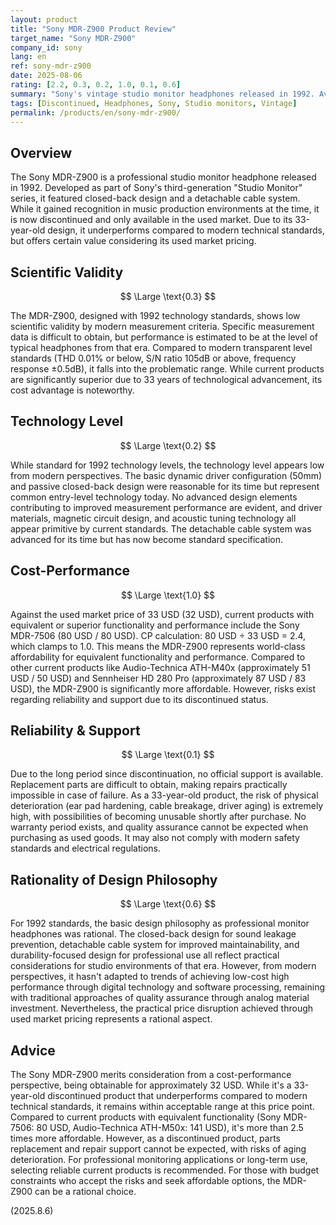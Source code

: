 ```yaml
---
layout: product
title: "Sony MDR-Z900 Product Review"
target_name: "Sony MDR-Z900"
company_id: sony
lang: en
ref: sony-mdr-z900
date: 2025-08-06
rating: [2.2, 0.3, 0.2, 1.0, 0.1, 0.6]
summary: "Sony's vintage studio monitor headphones released in 1992. Available in the used market for approximately 33 USD (32 USD), offering good cost-performance compared to current equivalent products."
tags: [Discontinued, Headphones, Sony, Studio monitors, Vintage]
permalink: /products/en/sony-mdr-z900/
---
```

## Overview

The Sony MDR-Z900 is a professional studio monitor headphone released in 1992. Developed as part of Sony's third-generation "Studio Monitor" series, it featured closed-back design and a detachable cable system. While it gained recognition in music production environments at the time, it is now discontinued and only available in the used market. Due to its 33-year-old design, it underperforms compared to modern technical standards, but offers certain value considering its used market pricing.

## Scientific Validity

$$ \Large \text{0.3} $$

The MDR-Z900, designed with 1992 technology standards, shows low scientific validity by modern measurement criteria. Specific measurement data is difficult to obtain, but performance is estimated to be at the level of typical headphones from that era. Compared to modern transparent level standards (THD 0.01% or below, S/N ratio 105dB or above, frequency response ±0.5dB), it falls into the problematic range. While current products are significantly superior due to 33 years of technological advancement, its cost advantage is noteworthy.

## Technology Level

$$ \Large \text{0.2} $$

While standard for 1992 technology levels, the technology level appears low from modern perspectives. The basic dynamic driver configuration (50mm) and passive closed-back design were reasonable for its time but represent common entry-level technology today. No advanced design elements contributing to improved measurement performance are evident, and driver materials, magnetic circuit design, and acoustic tuning technology all appear primitive by current standards. The detachable cable system was advanced for its time but has now become standard specification.

## Cost-Performance

$$ \Large \text{1.0} $$

Against the used market price of 33 USD (32 USD), current products with equivalent or superior functionality and performance include the Sony MDR-7506 (80 USD / 80 USD). CP calculation: 80 USD ÷ 33 USD = 2.4, which clamps to 1.0. This means the MDR-Z900 represents world-class affordability for equivalent functionality and performance. Compared to other current products like Audio-Technica ATH-M40x (approximately 51 USD / 50 USD) and Sennheiser HD 280 Pro (approximately 87 USD / 83 USD), the MDR-Z900 is significantly more affordable. However, risks exist regarding reliability and support due to its discontinued status.

## Reliability & Support

$$ \Large \text{0.1} $$

Due to the long period since discontinuation, no official support is available. Replacement parts are difficult to obtain, making repairs practically impossible in case of failure. As a 33-year-old product, the risk of physical deterioration (ear pad hardening, cable breakage, driver aging) is extremely high, with possibilities of becoming unusable shortly after purchase. No warranty period exists, and quality assurance cannot be expected when purchasing as used goods. It may also not comply with modern safety standards and electrical regulations.

## Rationality of Design Philosophy

$$ \Large \text{0.6} $$

For 1992 standards, the basic design philosophy as professional monitor headphones was rational. The closed-back design for sound leakage prevention, detachable cable system for improved maintainability, and durability-focused design for professional use all reflect practical considerations for studio environments of that era. However, from modern perspectives, it hasn't adapted to trends of achieving low-cost high performance through digital technology and software processing, remaining with traditional approaches of quality assurance through analog material investment. Nevertheless, the practical price disruption achieved through used market pricing represents a rational aspect.

## Advice

The Sony MDR-Z900 merits consideration from a cost-performance perspective, being obtainable for approximately 32 USD. While it's a 33-year-old discontinued product that underperforms compared to modern technical standards, it remains within acceptable range at this price point. Compared to current products with equivalent functionality (Sony MDR-7506: 80 USD, Audio-Technica ATH-M50x: 141 USD), it's more than 2.5 times more affordable. However, as a discontinued product, parts replacement and repair support cannot be expected, with risks of aging deterioration. For professional monitoring applications or long-term use, selecting reliable current products is recommended. For those with budget constraints who accept the risks and seek affordable options, the MDR-Z900 can be a rational choice.

(2025.8.6)
